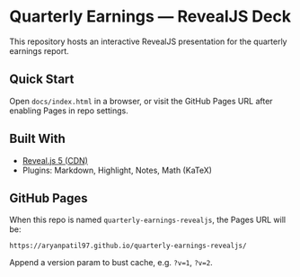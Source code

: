 # Quarterly Earnings — RevealJS Deck

This repository hosts an interactive RevealJS presentation for the quarterly earnings report.

## Quick Start

Open `docs/index.html` in a browser, or visit the GitHub Pages URL after enabling Pages in repo settings.

## Built With

- [Reveal.js 5 (CDN)](https://revealjs.com/)
- Plugins: Markdown, Highlight, Notes, Math (KaTeX)

## GitHub Pages

When this repo is named `quarterly-earnings-revealjs`, the Pages URL will be:

```
https://aryanpatil97.github.io/quarterly-earnings-revealjs/
```

Append a version param to bust cache, e.g. `?v=1`, `?v=2`.
